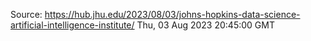 Source: https://hub.jhu.edu/2023/08/03/johns-hopkins-data-science-artificial-intelligence-institute/
Thu, 03 Aug 2023 20:45:00 GMT
